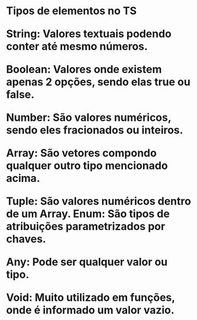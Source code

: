 <p><h1>Tipos de elementos no TS
<p>String: Valores textuais podendo conter até
mesmo números.
<p>Boolean: Valores onde existem apenas 2 opções,
sendo elas true ou false.
<p>Number: São valores numéricos, sendo eles
fracionados ou inteiros.
<p>Array: São vetores compondo qualquer outro tipo
mencionado acima.
<p>Tuple: São valores numéricos dentro de um Array.
Enum: São tipos de atribuições parametrizados
por chaves.
<p>Any: Pode ser qualquer valor ou tipo.
<p>Void: Muito utilizado em funções, onde é
informado um valor vazio.
